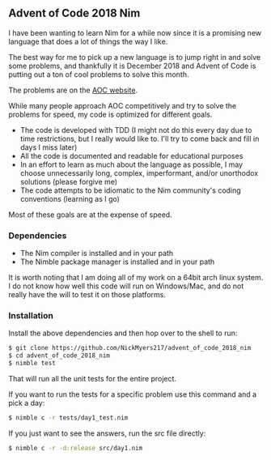 ## Advent of Code 2018 Nim

I have been wanting to learn Nim for a while now since it is a promising new language that does a lot of things the way I like.

The best way for me to pick up a new language is to jump right in and solve some problems, and thankfully it is December 2018 and Advent of Code is putting out a ton of cool problems to solve this month.

The problems are on the [AOC website](https://adventofcode.com/2018/).

While many people approach AOC competitively and try to solve the problems for speed, my code is optimized for different goals.
- The code is developed with TDD (I might not do this every day due to time
    restrictions, but I really would like to. I'll try to come back and fill in
    days I miss later)
- All the code is documented and readable for educational purposes
- In an effort to learn as much about the language as possible, I may choose unnecessarily long, complex, imperformant, and/or unorthodox solutions (please forgive me)
- The code attempts to be idiomatic to the Nim community's coding conventions (learning as I go)

Most of these goals are at the expense of speed.

### Dependencies
 - The Nim compiler is installed and in your path
 - The Nimble package manager is installed and in your path

It is worth noting that I am doing all of my work on a 64bit arch linux system.
I do not know how well this code will run on Windows/Mac, and do not really have the will to test it on those platforms.

### Installation
Install the above dependencies and then hop over to the shell to run:

```sh
$ git clone https://github.com/NickMyers217/advent_of_code_2018_nim
$ cd advent_of_code_2018_nim
$ nimble test
```

That will run all the unit tests for the entire project.

If you want to run the tests for a specific problem use this command and a pick a day:

```sh
$ nimble c -r tests/day1_test.nim
```

If you just want to see the answers, run the src file directly:

```sh
$ nimble c -r -d:release src/day1.nim
```
